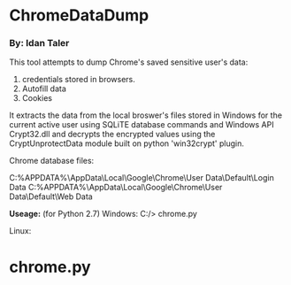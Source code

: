 <h1>ChromeDataDump</h1>
<h3>By: Idan Taler</h3>
This tool attempts to dump Chrome's saved sensitive user's data:

1. credentials stored in browsers.
2. Autofill data
3. Cookies

It extracts the data from the local broswer's files stored in Windows for the current active user using SQLiTE database commands and Windows API Crypt32.dll and decrypts the encrypted values using the CryptUnprotectData module built on python 'win32crypt' plugin.

Chrome database files:

C:\%APPDATA%\AppData\Local\Google\Chrome\User Data\Default\Login Data
C:\%APPDATA%\AppData\Local\Google\Chrome\User Data\Default\Web Data

**Useage:** (for Python 2.7)
Windows:
C:/> chrome.py

Linux:
# chrome.py
